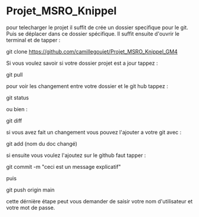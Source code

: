 # Projet_MSRO_Knippel
 
pour telecharger le projet il suffit de crée un dossier specifique pour le git.
Puis se déplacer dans ce dossier spécifique.
Il suffit ensuite d'ouvrir le terminal et de tapper :

git clone https://github.com/camillegoujet/Projet_MSRO_Knippel_GM4

Si vous voulez savoir si votre dossier projet est a jour tappez : 

git pull

pour voir les changement entre votre dossier et le git hub tappez :

git status

ou bien :

git diff

si vous avez fait un changement vous pouvez l'ajouter a votre git avec :

git add (nom du doc changé)

si ensuite vous voulez l'ajoutez sur le github faut tapper :

git commit -m "ceci est un message explicatif"

puis

git push origin main 

cette dérnière étape peut vous demander de saisir votre nom d'utilisateur et votre mot de passe.

 
